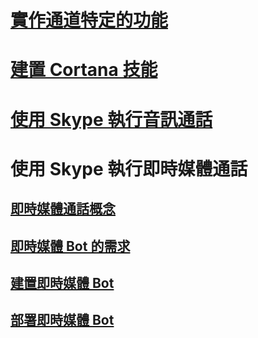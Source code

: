 # [實作通道特定的功能](../dotnet/bot-builder-dotnet-channeldata.md)
# [建置 Cortana 技能](../dotnet/bot-builder-dotnet-cortana-skill.md)
# [使用 Skype 執行音訊通話](../dotnet/bot-builder-dotnet-audio-calls.md)
# 使用 Skype 執行即時媒體通話
## [即時媒體通話概念](../dotnet/bot-builder-dotnet-real-time-media-concepts.md)
## [即時媒體 Bot 的需求](../dotnet/bot-builder-dotnet-real-time-media-requirements.md)
## [建置即時媒體 Bot](../dotnet/bot-builder-dotnet-real-time-audio-video-call-overview.md)
## [部署即時媒體 Bot](../dotnet/bot-builder-dotnet-real-time-deploy-visual-studio.md)
<!--This TOC is no longer used-->